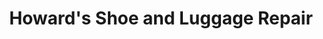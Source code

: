 ---
title: "Howard's Shoe and Luggage Repair"
url: /oakbrook-terrace/howards-shoe-and-luggage-repair/
shop: Schuhe
---